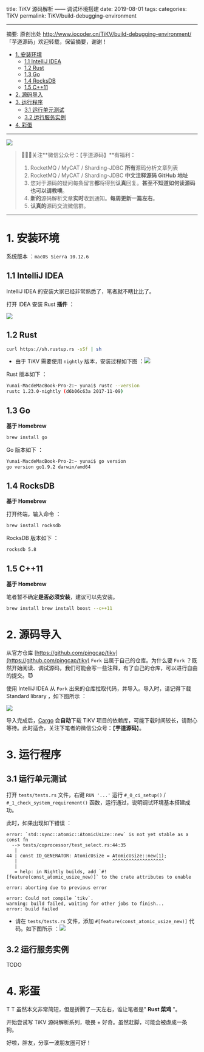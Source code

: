 title: TiKV 源码解析 —— 调试环境搭建
date: 2019-08-01
tags:
categories: TiKV
permalink: TiKV/build-debugging-environment

-------

摘要: 原创出处 http://www.iocoder.cn/TiKV/build-debugging-environment/ 「芋道源码」欢迎转载，保留摘要，谢谢！

- [1. 安装环境](http://www.iocoder.cn/TiKV/build-debugging-environment/)
  - [1.1 IntelliJ IDEA](http://www.iocoder.cn/TiKV/build-debugging-environment/)
  - [1.2 Rust](http://www.iocoder.cn/TiKV/build-debugging-environment/)
  - [1.3 Go](http://www.iocoder.cn/TiKV/build-debugging-environment/)
  - [1.4 RocksDB](http://www.iocoder.cn/TiKV/build-debugging-environment/)
  - [1.5 C++11](http://www.iocoder.cn/TiKV/build-debugging-environment/)
- [2. 源码导入](http://www.iocoder.cn/TiKV/build-debugging-environment/)
- [3. 运行程序](http://www.iocoder.cn/TiKV/build-debugging-environment/)
  - [3.1 运行单元测试](http://www.iocoder.cn/TiKV/build-debugging-environment/)
  - [3.2 运行服务实例](http://www.iocoder.cn/TiKV/build-debugging-environment/)
- [4. 彩蛋](http://www.iocoder.cn/TiKV/build-debugging-environment/)

-------

![](http://www.iocoder.cn/images/common/wechat_mp_2017_07_31.jpg)

> 🙂🙂🙂关注**微信公众号：【芋道源码】**有福利：  
> 1. RocketMQ / MyCAT / Sharding-JDBC **所有**源码分析文章列表  
> 2. RocketMQ / MyCAT / Sharding-JDBC **中文注释源码 GitHub 地址**  
> 3. 您对于源码的疑问每条留言**都**将得到**认真**回复。**甚至不知道如何读源码也可以请教噢**。  
> 4. **新的**源码解析文章**实时**收到通知。**每周更新一篇左右**。  
> 5. **认真的**源码交流微信群。

---

# 1. 安装环境

系统版本 ：`macOS Sierra 10.12.6`

## 1.1 IntelliJ IDEA

IntelliJ IDEA 的安装大家已经非常熟悉了，笔者就不瞎比比了。

打开 IDEA 安装 Rust **插件** ：

![](../../../images/TiKV/2019_08_01/01.png)

## 1.2 Rust

```Bash
curl https://sh.rustup.rs -sSf | sh
```

* 由于 TiKV 需要使用 `nightly` 版本，安装过程如下图 ：![](../../../images/TiKV/2019_08_01/02.png)

Rust 版本如下 ：

```Bash
Yunai-MacdeMacBook-Pro-2:~ yunai$ rustc --version
rustc 1.23.0-nightly (d6b06c63a 2017-11-09)
```

## 1.3 Go

**基于 Homebrew**

```Bash
brew install go
```

Go 版本如下 ：

```Bash
Yunai-MacdeMacBook-Pro-2:~ yunai$ go version
go version go1.9.2 darwin/amd64
```

## 1.4 RocksDB

**基于 Homebrew**

打开终端，输入命令 ：

```Bash
brew install rocksdb
```

RocksDB 版本如下 ：

```Bash
rocksdb 5.8 
```

## 1.5 C++11

**基于 Homebrew**

笔者暂不确定**是否必须安装**，建议可以先安装。

```Bash
brew install brew install boost --c++11
```

# 2. 源码导入

从官方仓库 [https://github.com/pingcap/tikv](https://github.com/pingcap/tikv) `Fork` 出属于自己的仓库。为什么要 `Fork` ？既然开始阅读、调试源码，我们可能会写一些注释，有了自己的仓库，可以进行自由的提交。😈

使用 IntelliJ IDEA 从 `Fork` 出来的仓库拉取代码，并导入。导入时，请记得下载 Standard library ，如下图所示 ：

![](../../../images/TiKV/2019_08_01/03.png)

导入完成后，[Cargo](http://wiki.jikexueyuan.com/project/rust/hello-cargo.html) 会**自动**下载 TiKV 项目的依赖库，可能下载时间较长，请耐心等待。此时适合，关注下笔者的微信公众号：【**芋道源码**】。

# 3. 运行程序

## 3.1 运行单元测试

打开 `tests/tests.rs` 文件，右键 `RUN '...'` 运行 `#_0_ci_setup()` / `#_1_check_system_requirement()` 函数，运行通过，说明调试环境基本搭建成功。

此时，如果出现如下错误 ：

```
error: `std::sync::atomic::AtomicUsize::new` is not yet stable as a const fn
  --> tests/coprocessor/test_select.rs:44:35
   |
44 | const ID_GENERATOR: AtomicUsize = AtomicUsize::new(1);
   |                                   ^^^^^^^^^^^^^^^^^^^
   |
   = help: in Nightly builds, add `#![feature(const_atomic_usize_new)]` to the crate attributes to enable

error: aborting due to previous error

error: Could not compile `tikv`.
warning: build failed, waiting for other jobs to finish...
error: build failed
```

* 请在 `tests/tests.rs` 文件，添加 `#[feature(const_atomic_usize_new)]` 代码。如下图所示 ：![](../../../images/TiKV/2019_08_01/04.png)

## 3.2 运行服务实例

TODO

# 4. 彩蛋

T T 虽然本文非常简短，但是折腾了一天左右，谁让笔者是" **Rust 菜鸡** "。

开始尝试写 TiKV 源码解析系列，敬畏 + 好奇。虽然赶脚，可能会被虐成一条狗。

好啦，胖友，分享一波朋友圈可好！


